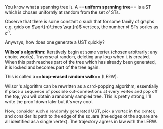 You know what a spanning tree is. A ==**uniform spanning tree**== is a ST which is chosen uniformly at random from the set of STs.

Observe that there is some constant $c$ such that for some family of graphs e.g. grids on $\sqrt{n}\times \sqrt{n}$ vertices, the number of STs scales as $c^n$.

Anyways, how does one generate a UST quickly?

**Wilson's algorithm:** Iteratively begin at some vertex (chosen arbitrarily; any choice works). Traverse at random, deleting any loop when it is created. When this path reaches part of the tree which has already been generated, it is locked and becomes part of the tree again.

This is called a ==**loop-erased random walk**== (LERW).

Wilson's algorithm can be rewritten as a card-popping algorithm; essentially if place a sequence of possible out-connections at every vertex and pop off the top, you will obtain a randomly sampled tree. This is pretty strong, I'll write the proof down later but it's very cool.

Now, consider such a randomly generated UST, pick a vertex in the center, and consider its path to the edge of the square (the edges of the square are all identified as a single vertex). The trajectory agrees in law with the LERW.